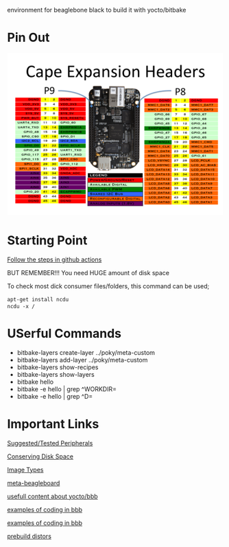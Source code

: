 environment for beaglebone black to build it with yocto/bitbake

# Pin Out

![pinout](./docs/images/cape-headers.png "pinout")

# Starting Point

[Follow the steps in github actions](./.github/workflows/general_tests.yml)

BUT REMEMBER!!! You need HUGE amount of disk space

To check most dick consumer files/folders, this command can be used;

```
apt-get install ncdu
ncdu -x /
```

# USerful Commands

* bitbake-layers create-layer ../poky/meta-custom
* bitbake-layers add-layer ../poky/meta-custom
* bitbake-layers show-recipes
* bitbake-layers show-layers
* bitbake hello
* bitbake -e hello | grep ^WORKDIR=
* bitbake -e hello | grep ^D=

# Important Links

[Suggested/Tested Peripherals](https://docs.beagleboard.org/accessories/power-supplies.html)

[Conserving Disk Space](https://docs.yoctoproject.org/next/dev-manual/disk-space.html)

[Image Types](https://docs.yoctoproject.org/ref-manual/images.html#images)

[meta-beagleboard](https://github.com/beagleboard/meta-beagleboard)

[usefull content about yocto/bbb](https://github.com/Munawar-git/YoctoTutorials/blob/master/00_Yocto_Intro/00-Yocto-Intro.md)

[examples of coding in bbb](https://github.com/derekmolloy?tab=repositories)

[examples of coding in bbb](https://github.com/GavinStrunk?tab=repositories)

[prebuild distors](https://www.beagleboard.org/distros)
